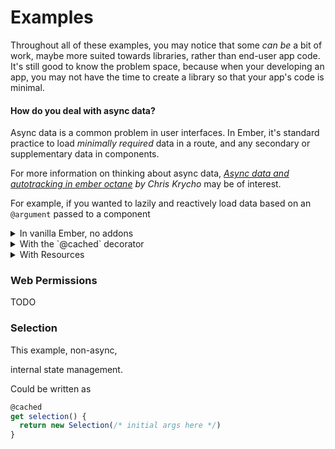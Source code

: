 # Examples

Throughout all of these examples, you may notice that some _can be_ a bit of work,
maybe more suited towards libraries, rather than end-user app code.
It's still good to know the problem space, because when your developing an app, you
may not have the time to create a library so that your app's code is minimal.

#### How do you deal with async data?

Async data is a common problem in user interfaces.
In Ember, it's standard practice to load _minimally required_
data in a route, and any secondary or supplementary data in components.

For more information on thinking about async data,
_[Async data and autotracking in ember octane](https://v5.chriskrycho.com/journal/async-data-and-autotracking-in-ember-octane/)
by Chris Krycho_ may be of interest.

For example, if you wanted to lazily and reactively load data based on
an `@argument` passed to a component

<details><summary>In vanilla Ember, no addons</summary>

Since Octane, Ember has had no ergonomic way to deal with loading
data in components.  The most effective way to implement your own
data loading pattern is to use custom [Helpers](https://api.emberjs.com/ember/release/classes/Helper).

```js
// app/helpers/load-records.js
import Helper from '@ember/component/helper';
import { isDestroyed, isDestroying } from '@ember/destroyable';
import { tracked } from '@glimmer/tracking';

export default class LoadRecords extends Helper {
  @tracked value;

  get records() {
    return this.value ?? [];
  }

  // Cache is needed so we don't cause an infinite loop
  // - call helper
  // - helper "entangles" with tracked data (this.records -> this.value)
  // - this.value changes
  // - helper is re-invoked
  // - repeat
  //
  // The cache prevents re-requesting then this.value is set
  cache = new Map();

  compute([endpoint]) {
    this.makeRequest(endpoint);

    return this.records;
  }

  async makeRequest(endpoint) {
    if (this.cache.has(endpoint)) {
      // We have to await Promise.resolve() here
      // to disconnect reactivity from the helper, otherwise
      // we get an infinite rendering / revalidation assertion
      await Promise.resolve();

      let existing = this.cache.get(endpoint);

      // Don't set the value if we don't need to
      if (this.value && this.value === existing) {
        return;
      }

      this.value = existing;
    }

    let results = await get(`https://swapi.dev/api/${endpoint}`);

    // Destruction protection, as we can't assign values to destroyed objects
    // below (this.value = ...)
    if (isDestroyed(this) || isDestroying(this)) return;

    // If there is accidentally a second request running
    // simultaneously, we don't want to re-invalidate the cache
    if (this.cache.has(endpoint)) {
      return;
    }

    this.value = results;
    this.cache.set(endpoint, results);
  }
}

async function get(endpoint) {
  let response = await fetch(`https://swapi.dev/api/${endpoint}`);
  let json = await response.json();

  return json.results;
}
```
and then once your helper exists, usage would like the following:
```hbs
{{!-- endpoint is a string, "starships", "planets", etc --}}
{{#let (load-records @endpoint) as |records|}}
  {{#each records as |record|}}
    {{record.name}}<br>
  {{/each}}
{{/let}}
```

A few downsides with this approach:
- The helper is disconnected from the component that needs the behavior.
- The helper is globally resolveable and bleeds into other areas of the apps,
  preventing other similar behaviors from being implemented.
- It's non-obvious where helpers come from. Addons? App?
- A helper can _only_ be used within templates and can't be re-used in JavaScript.
- Lots of behavioral edge cases to deal with manually.
- Stale data problems when the `@endpoint` variable toggles between values.

Note that this is _without_ `@cached`, which landed in `ember-source` in 4.1.
Prior to 4.1 using `@cached` requires a [polyfill](https://github.com/ember-polyfills/ember-cached-decorator-polyfill).

</details>

<details><summary>With the `@cached` decorator</summary>

`@cached` landed in `ember-source` 4.1, and to use the decorator pre-4.1, you'll
need to install the [polyfill](https://github.com/ember-polyfills/ember-cached-decorator-polyfill).


With `@cached`, you now have two options:
 - continue with the helper approach above (but using `@cached` to help simplify things)
 - or move the logic to the component, which solves

This example will move the logic to the component, because eliminating the helper
also eliminates a few of the downsides mentioned in the previous example.

For re-use, this could be extracted to a _provider_ component.

```js
// app/components/load-records.js
import Component from '@glimmer/component';
import { cached, tracked } from '@glimmer/tracking';

export default class LoadRecords extends Component {
  // the @cached decorator here is required so that repeat
  // accesses to either request or records do not unnecessarily
  // create a new TrackedRequest for the same @endpoint
  @cached
  get request() {
    // A new TrackedRequest is created when @endpoint changes
    let trackedRequest = new TrackedRequest(this.args.endpoint);

    return trackedRequest;
  }

  get records() {
    return this.request.results ?? [];
  }
}

class TrackedRequest {
  @tracked results;
  @tracked error;

  constructor(endpoint) {
    get(endpoint)
      .then((results) => (this.results = results))
      .catch((error) => (this.error = error));
  }
}

async function get(endpoint) {
  let response = await fetch(`https://swapi.dev/api/${endpoint}`);
  let json = await response.json();

  return json.results;
}
```
```hbs
{{!-- app/components/load-records.hbs --}}
{{#each this.records as |record|}}
  {{record.name}}<br>
{{/each}}
```
and usage of this component would look like:
```hbs
<LoadRecords @endpoint="starships" />
```

This is a huge improvement over the previous example, but still has downsides:
 - You have to manage state of the request yourself
 - Still feels like a lot of ceremony for something that _"should be easy"_.
 - While `TrackedRequest` can be used in JavaScript, requiring a `@cached` getter
   to use it also feels like too much ceremony.

</details>

<details><summary>With Resources</summary>

This example uses `trackedFunction`, a light API wrapping a plain `Resource`.

```js
// app/components/load-records.js
import Component from '@glimmer/component';
import { trackedFunction } from 'ember-resources';

export default class LoadRecords extends Component {
  request = trackedFunction(this, async () => {
    let response = await fetch(`https://swapi.dev/api/${this.args.endpoint}`);
    let json = await response.json();

    return json.results;
  }),

  get records() {
    return this.request.value ?? [];
  }
}
```
```hbs
{{!-- app/components/load-records.hbs --}}
{{#each this.records as |record|}}
  {{record.name}}<br>
{{/each}}
```

</details>



### Web Permissions

TODO

### Selection

This example, non-async,

internal state management.

Could be written as

```js
@cached
get selection() {
  return new Selection(/* initial args here */)
}
```




